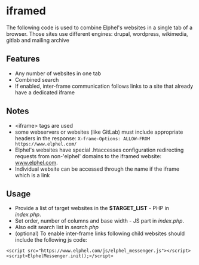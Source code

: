 # iframed

The following code is used to combine Elphel's websites in a single tab of a browser. Those sites use different engines: drupal, wordpress, wikimedia, gitlab and mailing archive

## Features
* Any number of websites in one tab
* Combined search
* If enabled, inter-frame communication follows links to a site that already have a dedicated iframe

## Notes
* \<iframe\> tags are used
* some webservers or websites (like GitLab) must include appropriate headers in the response:
`X-frame-Options: ALLOW-FROM https://www.elphel.com/`
* Elphel's websites have special .htaccesses configuration redirecting requests from non-'elphel' domains to the iframed website: www.elphel.com.
* Individual website can be accessed through the name if the iframe which is a link


## Usage

* Provide a list of target websites in the **$TARGET_LIST** - PHP in *index.php*.
* Set order, number of columns and base width - JS part in *index.php*.
* Also edit search list in *search.php*
* (optional) To enable inter-frame links following child websites should include the following js code:
```
<script src="https://www.elphel.com/js/elphel_messenger.js"></script>
<script>ElphelMessenger.init();</script>
```